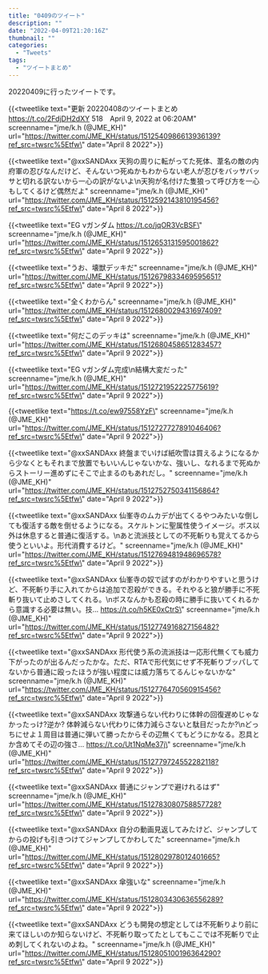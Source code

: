 ```yaml
---
title: "0409のツイート"
description: ""
date: "2022-04-09T21:20:16Z"
thumbnail: ""
categories:
  - "Tweets"
tags:
  - "ツイートまとめ"
---
```

20220409に行ったツイートです。
<!--more-->
{{<tweetlike text=\"更新 20220408のツイートまとめ https://t.co/2FdjDH2dXY 518　April 9, 2022 at 06:20AM\" screenname=\"jme/k.h (@JME_KH)\" url=\"https://twitter.com/JME_KH/status/1512540986613936139?ref_src=twsrc%5Etfw\" date=\"April 8 2022\">}}

{{<tweetlike text=\"@xxSANDAxx 天狗の周りに転がってた死体、葦名の敵の内府軍の忍びなんだけど、そんないつ死ぬかもわからない老人が忍びをバッサバッサと切れる訳ないから一心の訳がないよ\n天狗が名付けた隻狼って呼び方を一心もしてくるけど偶然だよ\" screenname=\"jme/k.h (@JME_KH)\" url=\"https://twitter.com/JME_KH/status/1512592143810195456?ref_src=twsrc%5Etfw\" date=\"April 8 2022\">}}

{{<tweetlike text=\"EG νガンダム https://t.co/jqOR3VcBSF\" screenname=\"jme/k.h (@JME_KH)\" url=\"https://twitter.com/JME_KH/status/1512653131595001862?ref_src=twsrc%5Etfw\" date=\"April 9 2022\">}}

{{<tweetlike text=\"うお、壊獣デッキだ\" screenname=\"jme/k.h (@JME_KH)\" url=\"https://twitter.com/JME_KH/status/1512679833469595651?ref_src=twsrc%5Etfw\" date=\"April 9 2022\">}}

{{<tweetlike text=\"全くわからん\" screenname=\"jme/k.h (@JME_KH)\" url=\"https://twitter.com/JME_KH/status/1512680029431697409?ref_src=twsrc%5Etfw\" date=\"April 9 2022\">}}

{{<tweetlike text=\"何だこのデッキは\" screenname=\"jme/k.h (@JME_KH)\" url=\"https://twitter.com/JME_KH/status/1512680458651283457?ref_src=twsrc%5Etfw\" date=\"April 9 2022\">}}

{{<tweetlike text=\"EG νガンダム完成\n結構大変だった\" screenname=\"jme/k.h (@JME_KH)\" url=\"https://twitter.com/JME_KH/status/1512721952225775619?ref_src=twsrc%5Etfw\" date=\"April 9 2022\">}}

{{<tweetlike text=\"https://t.co/ew97558YzF\" screenname=\"jme/k.h (@JME_KH)\" url=\"https://twitter.com/JME_KH/status/1512727727891046406?ref_src=twsrc%5Etfw\" date=\"April 9 2022\">}}

{{<tweetlike text=\"@xxSANDAxx 終盤までいけば紙吹雪は買えるようになるから少なくともそれまで放置でもいいんじゃないかな、強いし、なれるまで死ぬからストーリー進めずにそこで止まるのもあれだし。\" screenname=\"jme/k.h (@JME_KH)\" url=\"https://twitter.com/JME_KH/status/1512752750341156864?ref_src=twsrc%5Etfw\" date=\"April 9 2022\">}}

{{<tweetlike text=\"@xxSANDAxx 仙峯寺のムカデが出てくるやつみたいな倒しても復活する敵を倒せるようになる。スケルトンに聖属性使うイメージ。ボス以外は休息すると普通に復活する。\nあと流派技としての不死斬りも覚えてるから使うといいよ。形代消費するけど。\" screenname=\"jme/k.h (@JME_KH)\" url=\"https://twitter.com/JME_KH/status/1512769481948696578?ref_src=twsrc%5Etfw\" date=\"April 9 2022\">}}

{{<tweetlike text=\"@xxSANDAxx 仙峯寺の奴で試すのがわかりやすいと思うけど、不死斬り手に入れてからは追加で忍殺ができる。それやると狼が勝手に不死斬り抜いて止めさしてくれる。\nボスなんかも忍殺の時に勝手に抜いてくれるから意識する必要は無い。技… https://t.co/h5KE0xCtrS\" screenname=\"jme/k.h (@JME_KH)\" url=\"https://twitter.com/JME_KH/status/1512774916827156482?ref_src=twsrc%5Etfw\" date=\"April 9 2022\">}}

{{<tweetlike text=\"@xxSANDAxx 形代使う系の流派技は一応形代無くても威力下がったのが出るんだったかな。ただ、RTAで形代気にせず不死斬りブッパしてないから普通に殴ったほうが強い程度には威力落ちてるんじゃないかな\" screenname=\"jme/k.h (@JME_KH)\" url=\"https://twitter.com/JME_KH/status/1512776470560915456?ref_src=twsrc%5Etfw\" date=\"April 9 2022\">}}

{{<tweetlike text=\"@xxSANDAxx 攻撃通らない代わりに体幹の回復遅めじゃなかったっけ?逆か? 体幹減らない代わりに体力減らさないと駄目だったか?\nどっちにせよ１周目は普通に弾いて勝ったからその辺無くてもどうにかなる。忍具とか含めてその辺の強さ… https://t.co/Ut1NqMe37j\" screenname=\"jme/k.h (@JME_KH)\" url=\"https://twitter.com/JME_KH/status/1512779724552282118?ref_src=twsrc%5Etfw\" date=\"April 9 2022\">}}

{{<tweetlike text=\"@xxSANDAxx 普通にジャンプで避けれるはず\" screenname=\"jme/k.h (@JME_KH)\" url=\"https://twitter.com/JME_KH/status/1512783080758857728?ref_src=twsrc%5Etfw\" date=\"April 9 2022\">}}

{{<tweetlike text=\"@xxSANDAxx 自分の動画見返してみたけど、ジャンプしてからの投げも引きつけてジャンプしてかわしてた\" screenname=\"jme/k.h (@JME_KH)\" url=\"https://twitter.com/JME_KH/status/1512802978012401665?ref_src=twsrc%5Etfw\" date=\"April 9 2022\">}}

{{<tweetlike text=\"@xxSANDAxx 傘強いな\" screenname=\"jme/k.h (@JME_KH)\" url=\"https://twitter.com/JME_KH/status/1512803430636556289?ref_src=twsrc%5Etfw\" date=\"April 9 2022\">}}

{{<tweetlike text=\"@xxSANDAxx どうも開発の想定としては不死斬りより前に来てほしいのか知らないけど、不死斬り取ってたとしてもここでは不死斬りで止め刺してくれないのよね。\" screenname=\"jme/k.h (@JME_KH)\" url=\"https://twitter.com/JME_KH/status/1512805100196364290?ref_src=twsrc%5Etfw\" date=\"April 9 2022\">}}

